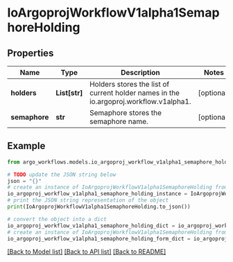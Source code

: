 # IoArgoprojWorkflowV1alpha1SemaphoreHolding


## Properties

Name | Type | Description | Notes
------------ | ------------- | ------------- | -------------
**holders** | **List[str]** | Holders stores the list of current holder names in the io.argoproj.workflow.v1alpha1. | [optional] 
**semaphore** | **str** | Semaphore stores the semaphore name. | [optional] 

## Example

```python
from argo_workflows.models.io_argoproj_workflow_v1alpha1_semaphore_holding import IoArgoprojWorkflowV1alpha1SemaphoreHolding

# TODO update the JSON string below
json = "{}"
# create an instance of IoArgoprojWorkflowV1alpha1SemaphoreHolding from a JSON string
io_argoproj_workflow_v1alpha1_semaphore_holding_instance = IoArgoprojWorkflowV1alpha1SemaphoreHolding.from_json(json)
# print the JSON string representation of the object
print(IoArgoprojWorkflowV1alpha1SemaphoreHolding.to_json())

# convert the object into a dict
io_argoproj_workflow_v1alpha1_semaphore_holding_dict = io_argoproj_workflow_v1alpha1_semaphore_holding_instance.to_dict()
# create an instance of IoArgoprojWorkflowV1alpha1SemaphoreHolding from a dict
io_argoproj_workflow_v1alpha1_semaphore_holding_form_dict = io_argoproj_workflow_v1alpha1_semaphore_holding.from_dict(io_argoproj_workflow_v1alpha1_semaphore_holding_dict)
```
[[Back to Model list]](../README.md#documentation-for-models) [[Back to API list]](../README.md#documentation-for-api-endpoints) [[Back to README]](../README.md)


